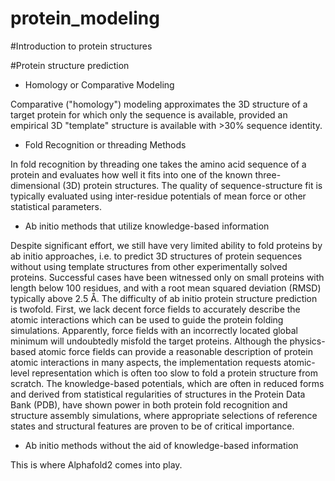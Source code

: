 # protein_modeling

#Introduction to protein structures



#Protein structure prediction

*	Homology or Comparative Modeling

Comparative ("homology") modeling approximates the 3D structure of a target protein for which only the sequence is available, provided an empirical 3D "template" structure is available with >30% sequence identity.

*	Fold Recognition or threading Methods

In fold recognition by threading one takes the amino acid sequence of a protein and evaluates how well it fits into one of the known three-dimensional (3D) protein structures. The quality of sequence-structure fit is typically evaluated using inter-residue potentials of mean force or other statistical parameters.

*	Ab initio methods that utilize knowledge-based information

Despite significant effort, we still have very limited ability to fold proteins by ab initio approaches, i.e. to predict 3D structures of protein sequences without using template structures from other experimentally solved proteins. Successful cases have been witnessed only on small proteins with length below 100 residues, and with a root mean squared deviation (RMSD) typically above 2.5 Å. The difficulty of ab initio protein structure prediction is twofold. First, we lack decent force fields to accurately describe the atomic interactions which can be used to guide the protein folding simulations. 
Apparently, force fields with an incorrectly located global minimum will undoubtedly misfold the target proteins. Although the physics-based atomic force fields can provide a reasonable description of protein atomic interactions in many aspects, the implementation requests atomic-level representation which is often too slow to fold a protein structure from scratch. The knowledge-based potentials, which are often in reduced forms and derived from statistical regularities of structures in the Protein Data Bank (PDB), have shown power in both protein fold recognition and structure assembly simulations, where appropriate selections of reference states and structural features are proven to be of critical importance.

*	Ab initio methods without the aid of knowledge-based information

This is where Alphafold2 comes into play.

